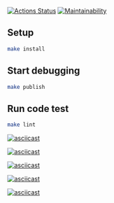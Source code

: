 [![Actions Status](https://github.com/OlegSiVl/frontend-project-lvl1/workflows/hexlet-check/badge.svg)](https://github.com/OlegSiVl/frontend-project-lvl1/actions) [![Maintainability](https://api.codeclimate.com/v1/badges/0fddeceb197553aaf5f6/maintainability)](https://codeclimate.com/github/OlegsiiVl/frontend-project-lvl1/maintainability)

## Setup

```bash
make install
```

## Start debugging

```bash
make publish
```

## Run code test

```bash
make lint
```

[![asciicast](https://asciinema.org/a/UwGmWLpSJeRXIkzYYXP45aogl.svg)](https://asciinema.org/a/UwGmWLpSJeRXIkzYYXP45aogl)

[![asciicast](https://asciinema.org/a/fSDmguCxCYMXc9caGPvlPEbu9.svg)](https://asciinema.org/a/fSDmguCxCYMXc9caGPvlPEbu9)

[![asciicast](https://asciinema.org/a/X8T2cmO6ZLu9ChirI92f9SQuY.svg)](https://asciinema.org/a/X8T2cmO6ZLu9ChirI92f9SQuY)

[![asciicast](https://asciinema.org/a/DqVBxGbEFmkUBRbzodAFU7Btv.svg)](https://asciinema.org/a/DqVBxGbEFmkUBRbzodAFU7Btv)

[![asciicast](https://asciinema.org/a/MOXscdE4ZIEFHUHLWe1XBIgn2.svg)](https://asciinema.org/a/MOXscdE4ZIEFHUHLWe1XBIgn2)

